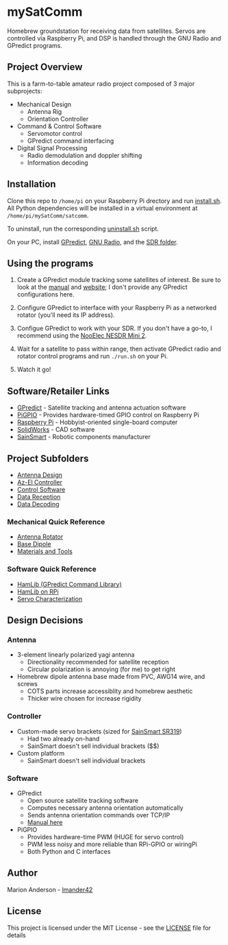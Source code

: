 # mySatComm
Homebrew groundstation for receiving data from satellites. Servos are controlled via Raspberry Pi, and DSP is handled through the GNU Radio and GPredict programs.

## Project Overview
This is a farm-to-table amateur radio project composed of 3 major subprojects:

* Mechanical Design
	* Antenna Rig
	* Orientation Controller
* Command & Control Software
	* Servomotor control
	* GPredict command interfacing
* Digital Signal Processing
	* Radio demodulation and doppler shifting
	* Information decoding

## Installation

Clone this repo to `/home/pi` on your Raspberry Pi drectory and run [install.sh](installers/install.sh). All Python dependencies will be installed in a virtual environment at `/home/pi/mySatComm/satcomm`.

To uninstall, run the corresponding [uninstall.sh](installers/uninstall.sh) script.

On your PC, install [GPredict](http://gpredict.oz9aec.net/), [GNU Radio](https://www.gnuradio.org/), and the [SDR folder](sdr).

## Using the programs
1. Create a GPredict module tracking some satellites of interest. Be sure to look at the [manual](documentation/gpredict_manual.PDF) and [website](http://gpredict.oz9aec.net/); I don't provide any GPredict configurations here.

2. Configure GPredict to interface with your Raspberry Pi as a networked rotator (you'll need its IP address).

3. Configue GPredict to work with your SDR. If you don't have a go-to, I recommend using the [NooElec NESDR Mini 2](https://www.nooelec.com/store/sdr/sdr-receivers/nesdr-mini2-rtl2832u-r820t2.html).

4. Wait for a satellite to pass within range, then activate GPredict radio and rotator control programs and run `./run.sh` on your Pi.

5. Watch it go!

## Software/Retailer Links
* [GPredict](http://gpredict.oz9aec.net/) - Satellite tracking and antenna actuation software
* [PiGPIO](http://abyz.me.uk/rpi/pigpio/index.html) - Provides hardware-timed GPIO control on Raspberry Pi
* [Raspberry Pi](https://www.raspberrypi.org/) - Hobbyist-oriented single-board computer
* [SolidWorks](https://www.solidworks.com/) - CAD software
* [SainSmart](https://www.com.sainsmart) - Robotic components manufacturer

## Project Subfolders
* [Antenna Design](mechanical/antenna)
* [Az-El Controller](mechanical/azel_controller)
* [Control Software](cmd-n-ctl/)
* [Data Reception](sdr/rx)
* [Data Decoding](sdr/decoder)

### Mechanical Quick Reference
* [Antenna Rotator](mechanical/drawings/controller.PDF)
* [Base Dipole](mechanical/drawings/dipole.PDF)
* [Materials and Tools](BOM.txt)

### Software Quick Reference
* [HamLib (GPredict Command Library)](http://hamlib.sourceforge.net/manuals/1.2.15/index.html)
* [HamLib on RPi](https://kb9mwr.blogspot.com/2013/04/raspberry-pi-web-based-rig-control.html)
* [Servo Characterization](cmd-n-ctl/servo-tests)

## Design Decisions
### Antenna
* 3-element linearly polarized yagi antenna
	* Directionality recommended for satellite reception
	* Circular polarization is annoying (for me) to get right
* Homebrew dipole antenna base made from PVC, AWG14 wire, and screws
	* COTS parts increase accessiblity and homebrew aesthetic
	* Thicker wire chosen for increase rigidity

### Controller
* Custom-made servo brackets (sized for [SainSmart SR319](https://www.sainsmart.com/products/copy-of-all-purpose-digital-servo-sr318?nosto=customers-also-bought))
	* Had two already on-hand
	* SainSmart doesn't sell  individual brackets  ($$)
* Custom platform
	* SainSmart doesn't sell individual brackets

### Software
* GPredict
	* Open source satellite tracking software
	* Computes necessary antenna orientation automatically
	* Sends antenna orientation commands over TCP/IP
	* [Manual here](documentation/gpredict_manual.PDF)
* PiGPIO
	* Provides hardware-time PWM (HUGE for servo control)
	* PWM less noisy and more reliable than RPi-GPIO or wiringPi
	* Both Python and C interfaces

## Author
Marion Anderson - [lmander42](https://github.com/lmander42)

## License
This project is licensed under the MIT License - see the [LICENSE](LICENSE.md) file for details
